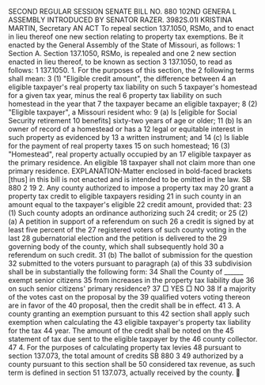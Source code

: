 SECOND REGULAR SESSION
SENATE BILL NO. 880
102ND GENERA L ASSEMBLY
INTRODUCED BY SENATOR RAZER.
3982S.01I KRISTINA MARTIN, Secretary
AN ACT
To repeal section 137.1050, RSMo, and to enact in lieu thereof one new section relating to property
tax exemptions.
Be it enacted by the General Assembly of the State of Missouri, as follows:
1 Section A. Section 137.1050, RSMo, is repealed and one
2 new section enacted in lieu thereof, to be known as section
3 137.1050, to read as follows:
1 137.1050. 1. For the purposes of this section, the
2 following terms shall mean:
3 (1) "Eligible credit amount", the difference between
4 an eligible taxpayer's real property tax liability on such
5 taxpayer's homestead for a given tax year, minus the real
6 property tax liability on such homestead in the year that
7 the taxpayer became an eligible taxpayer;
8 (2) "Eligible taxpayer", a Missouri resident who:
9 (a) Is [eligible for Social Security retirement
10 benefits] sixty-two years of age or older;
11 (b) Is an owner of record of a homestead or has a
12 legal or equitable interest in such property as evidenced by
13 a written instrument; and
14 (c) Is liable for the payment of real property taxes
15 on such homestead;
16 (3) "Homestead", real property actually occupied by an
17 eligible taxpayer as the primary residence. An eligible
18 taxpayer shall not claim more than one primary residence.
EXPLANATION-Matter enclosed in bold-faced brackets [thus] in this bill is not enacted
and is intended to be omitted in the law.
SB 880 2
19 2. Any county authorized to impose a property tax may
20 grant a property tax credit to eligible taxpayers residing
21 in such county in an amount equal to the taxpayer's eligible
22 credit amount, provided that:
23 (1) Such county adopts an ordinance authorizing such
24 credit; or
25 (2) (a) A petition in support of a referendum on such
26 a credit is signed by at least five percent of the
27 registered voters of such county voting in the last
28 gubernatorial election and the petition is delivered to the
29 governing body of the county, which shall subsequently hold
30 a referendum on such credit.
31 (b) The ballot of submission for the question
32 submitted to the voters pursuant to paragraph (a) of this
33 subdivision shall be in substantially the following form:
34 Shall the County of ______ exempt senior citizens
35 from increases in the property tax liability due
36 on such senior citizens' primary residence?
37 □ YES □ NO
38 If a majority of the votes cast on the proposal by the
39 qualified voters voting thereon are in favor of the
40 proposal, then the credit shall be in effect.
41 3. A county granting an exemption pursuant to this
42 section shall apply such exemption when calculating the
43 eligible taxpayer's property tax liability for the tax
44 year. The amount of the credit shall be noted on the
45 statement of tax due sent to the eligible taxpayer by the
46 county collector.
47 4. For the purposes of calculating property tax levies
48 pursuant to section 137.073, the total amount of credits
SB 880 3
49 authorized by a county pursuant to this section shall be
50 considered tax revenue, as such term is defined in section
51 137.073, actually received by the county.
